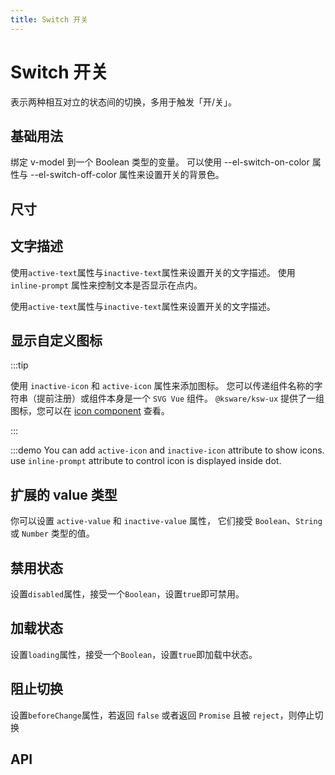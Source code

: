 ```yaml
---
title: Switch 开关
---
```


# Switch 开关

表示两种相互对立的状态间的切换，多用于触发「开/关」。

## 基础用法

绑定 v-model 到一个 Boolean 类型的变量。 可以使用 --el-switch-on-color 属性与 --el-switch-off-color 属性来设置开关的背景色。

<preview path="./basic" />

## 尺寸

<preview path="./sizes" />

## 文字描述

使用`active-text`属性与`inactive-text`属性来设置开关的文字描述。 使用 `inline-prompt` 属性来控制文本是否显示在点内。

使用`active-text`属性与`inactive-text`属性来设置开关的文字描述。

<preview path="./text-description" />

## 显示自定义图标

:::tip

使用 `inactive-icon` 和 `active-icon` 属性来添加图标。 您可以传递组件名称的字符串（提前注册）或组件本身是一个 `SVG Vue` 组件。 `@ksware/ksw-ux` 提供了一组图标，您可以在 [icon component](/components/General/icon)  查看。

:::

:::demo You can add `active-icon` and `inactive-icon` attribute to show icons. use `inline-prompt` attribute to control icon is displayed inside dot.

<preview path="./custom-icons" />

## 扩展的 value 类型

你可以设置 `active-value` 和 `inactive-value` 属性， 它们接受 `Boolean`、`String` 或 `Number` 类型的值。

<preview path="./extended-value-types" />

## 禁用状态

设置`disabled`属性，接受一个`Boolean`，设置`true`即可禁用。

<preview path="./disabled" />

## 加载状态

设置`loading`属性，接受一个`Boolean`，设置`true`即加载中状态。

<preview path="./loading" />

## 阻止切换

设置`beforeChange`属性，若返回 `false` 或者返回 `Promise` 且被 `reject`，则停止切换

<preview path="./prevent-switching" />

## API

<API src="./switch.json" lang="zh"></API>
